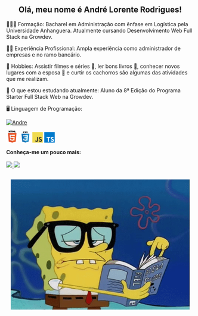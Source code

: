 <h2 align="center"> Olá, meu nome é <strong>André Lorente Rodrigues!</strong></h2>

👨🏻‍🎓 Formação: Bacharel em Administração com ênfase em Logística pela Universidade Anhanguera. Atualmente cursando Desenvolvimento Web Full Stack na Growdev.

👨‍💼 Experiência Profissional: Ampla experiência como administrador de empresas e no ramo bancário.

🥳 Hobbies: Assistir filmes e séries 🎥, ler bons livros 📕, conhecer novos lugares com a esposa 💏 e curtir os cachorros são algumas das atividades que me realizam.

📖 O que estou estudando atualmente: Aluno da 8&ordf; Edição do Programa Starter Full Stack Web na Growdev.
<br>

🖥️ Linguagem de Programação:

<a target="_blank" rel="noopener noreferrer" href="https://camo.githubusercontent.com/26f87c3a6f1f8cec16e6097a899afd4fd0e15fa1f1882046f24f8914b4c807ba/68747470733a2f2f696d672e736869656c64732e696f2f6769746875622f666f6c6c6f776572732f736865696c616163756e68613f6c6162656c3d666f6c6c6f77267374796c653d736f6369616c"><img src="https://camo.githubusercontent.com/26f87c3a6f1f8cec16e6097a899afd4fd0e15fa1f1882046f24f8914b4c807ba/68747470733a2f2f696d672e736869656c64732e696f2f6769746875622f666f6c6c6f776572732f736865696c616163756e68613f6c6162656c3d666f6c6c6f77267374796c653d736f6369616c" alt="Andre" data-canonical-src="https://img.shields.io/github/followers/Andreloren?label=follow&amp;style=social" style="max-width: 100%;"></a>

<code><img height="32" src="https://raw.githubusercontent.com/github/explore/80688e429a7d4ef2fca1e82350fe8e3517d3494d/topics/html/html.png" alt="HTML5"/></code>
<code><img height="30" src="https://raw.githubusercontent.com/github/explore/80688e429a7d4ef2fca1e82350fe8e3517d3494d/topics/css/css.png" alt="CSS3"></code>
<code><img height="28" src="https://raw.githubusercontent.com/github/explore/80688e429a7d4ef2fca1e82350fe8e3517d3494d/topics/javascript/javascript.png" alt="JS"></code>
<code><img height="28" src="https://raw.githubusercontent.com/github/explore/80688e429a7d4ef2fca1e82350fe8e3517d3494d/topics/typescript/typescript.png" alt="TS"></code>

<strong>Conheça-me um pouco mais:</strong><br>
<br>
<a href="https://www.linkedin.com/in/andrelorente/" target="_blank"><img src="https://img.shields.io/badge/LinkedIn-0077B5?style=for-the-badge&logo=linkedin&logoColor=white" /> </a>
<a target="_blank" href="https://www.instagram.com/andre.lorente/"><img src="https://img.shields.io/badge/Instagram-E4405F?style=for-the-badge&logo=instagram&logoColor=white"/> </a>

##

<p align="center"><img src="https://github.com/Andreloren/Andreloren/blob/main/Images/Estudo_Bob.gif" alt="Bob" /></p>
